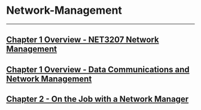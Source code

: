 # Network-Management
---
## [Chapter 1 Overview - NET3207 Network Management](c1.md)
## [Chapter 1 Overview - Data Communications and Network Management](c1.1.md)
## [Chapter 2 - On the Job with a Network Manager](c2.md)
